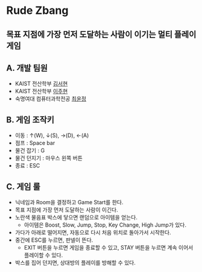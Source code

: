 # Rude Zbang
## 목표 지점에 가장 먼저 도달하는 사람이 이기는 멀티 플레이 게임

## A. 개발 팀원  
- KAIST 전산학부 [김서현](https://github.com/seohyeon0322)
- KAIST 전산학부 [이주현](https://github.com/juhyuns)
- 숙명여대 컴퓨터과학전공 [최윤정](https://github.com/letmeloveyou82)

## B. 게임 조작키
- 이동 : ↑(W), ↓(S), →(D), ←(A)
- 점프 : Space bar
- 물건 잡기 : G
- 물건 던지기 : 마우스 왼쪽 버튼
- 종료 : ESC

## C. 게임 룰
- 닉네임과 Room을 결정하고 Game Start를 한다.
- 목표 지점에 가장 먼저 도달하는 사람이 이긴다.
- 노란색 물음표 박스에 닿으면 랜덤으로 아이템을 얻는다.
  + 아이템은 Boost, Slow, Jump, Stop, Key Change, High Jump가 있다.
- 가다가 아래로 떨어지면, 자동으로 다시 처음 위치로 돌아가서 시작한다.
- 중간에 ESC를 누르면, 판넬이 뜬다.
  + EXIT 버튼을 누르면 게임을 종료할 수 있고, STAY 버튼을 누르면 계속 이어서 플레이할 수 있다.
- 박스를 집어 던지면, 상대방의 플레이를 방해할 수 있다.

